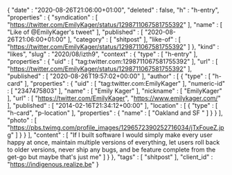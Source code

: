 {
  "date" : "2020-08-26T21:06:00+01:00",
  "deleted" : false,
  "h" : "h-entry",
  "properties" : {
    "syndication" : [ "https://twitter.com/EmilyKager/status/1298711067581755392" ],
    "name" : [ "Like of @EmilyKager's tweet" ],
    "published" : [ "2020-08-26T21:06:00+01:00" ],
    "category" : [ "shitpost" ],
    "like-of" : [ "https://twitter.com/EmilyKager/status/1298711067581755392" ]
  },
  "kind" : "likes",
  "slug" : "2020/08/izth9",
  "context" : {
    "type" : [ "h-entry" ],
    "properties" : {
      "uid" : [ "tag:twitter.com:1298711067581755392" ],
      "url" : [ "https://twitter.com/EmilyKager/status/1298711067581755392" ],
      "published" : [ "2020-08-26T19:57:02+00:00" ],
      "author" : [ {
        "type" : [ "h-card" ],
        "properties" : {
          "uid" : [ "tag:twitter.com:EmilyKager" ],
          "numeric-id" : [ "2347475803" ],
          "name" : [ "Emily Kager" ],
          "nickname" : [ "EmilyKager" ],
          "url" : [ "https://twitter.com/EmilyKager", "https://www.emilykager.com/" ],
          "published" : [ "2014-02-16T21:34:12+00:00" ],
          "location" : [ {
            "type" : [ "h-card", "p-location" ],
            "properties" : {
              "name" : [ "Oakland and SF " ]
            }
          } ],
          "photo" : [ "https://pbs.twimg.com/profile_images/1296572390252716034/jTxFoueZ.jpg" ]
        }
      } ],
      "content" : [ "If I built software I would simply make every user happy at once, maintain multiple versions of everything, let users roll back to older versions, never ship any bugs, and be feature complete from the get-go but maybe that's just me" ]
    }
  },
  "tags" : [ "shitpost" ],
  "client_id" : "https://indigenous.realize.be"
}
